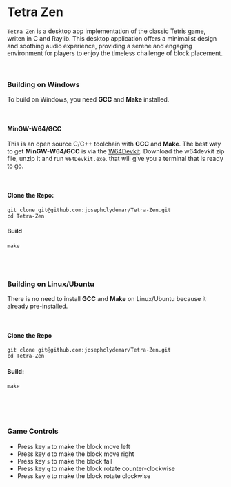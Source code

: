 # Tetra Zen
`Tetra Zen` is a desktop app implementation of the classic Tetris game, writen in C and Raylib. This desktop application offers a minimalist design and soothing audio experience, providing a serene and engaging environment for players to enjoy the timeless challenge of block placement.

<br>

### Building on Windows
To build on Windows, you need **GCC** and **Make** installed.

<br>

#### MinGW-W64/GCC
This is an open source C/C++ toolchain with **GCC** and **Make**. The best way to get **MinGW-W64/GCC** is via the [W64Devkit](https://github.com/skeeto/w64devkit/). Download the w64devkit zip file, unzip it and run `W64Devkit.exe`. that will give you a terminal that is ready to go.     

<br>

#### Clone the Repo:
```
git clone git@github.com:josephclydemar/Tetra-Zen.git
cd Tetra-Zen
```

#### Build
```
make
```

<br>
<br>


### Building on Linux/Ubuntu
There is no need to install **GCC** and **Make** on Linux/Ubuntu because it already pre-installed.

<br>

#### Clone the Repo
```
git clone git@github.com:josephclydemar/Tetra-Zen.git
cd Tetra-Zen
```

#### Build:
```
make
```

<br>
<br>
<br>


### Game Controls
- Press key `a` to make the block move left
- Press key `d` to make the block move right
- Press key `s` to make the block fall
- Press key `q` to make the block rotate counter-clockwise
- Press key `e` to make the block rotate clockwise


